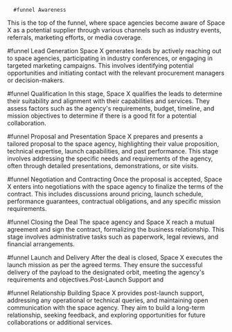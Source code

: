       #funnel Awareness
This is the top of the funnel, where space agencies become aware of Space X as a potential supplier through various channels such as industry events, referrals, marketing efforts, or media coverage.

#funnel Lead Generation
Space X generates leads by actively reaching out to space agencies, participating in industry conferences, or engaging in targeted marketing campaigns. This involves identifying potential opportunities and initiating contact with the relevant procurement managers or decision-makers.

#funnel Qualification
In this stage, Space X qualifies the leads to determine their suitability and alignment with their capabilities and services. They assess factors such as the agency's requirements, budget, timeline, and mission objectives to determine if there is a good fit for a potential collaboration.

#funnel Proposal and Presentation
Space X prepares and presents a tailored proposal to the space agency, highlighting their value proposition, technical expertise, launch capabilities, and past performance. This stage involves addressing the specific needs and requirements of the agency, often through detailed presentations, demonstrations, or site visits.

#funnel Negotiation and Contracting
Once the proposal is accepted, Space X enters into negotiations with the space agency to finalize the terms of the contract. This includes discussions around pricing, launch schedule, performance guarantees, contractual obligations, and any specific mission requirements.

#funnel Closing the Deal
The space agency and Space X reach a mutual agreement and sign the contract, formalizing the business relationship. This stage involves administrative tasks such as paperwork, legal reviews, and financial arrangements.

#funnel Launch and Delivery
After the deal is closed, Space X executes the launch mission as per the agreed terms. They ensure the successful delivery of the payload to the designated orbit, meeting the agency's requirements and objectives.Post-Launch Support and 

#funnel Relationship Building
Space X provides post-launch support, addressing any operational or technical queries, and maintaining open communication with the space agency. They aim to build a long-term relationship, seeking feedback, and exploring opportunities for future collaborations or additional services.


